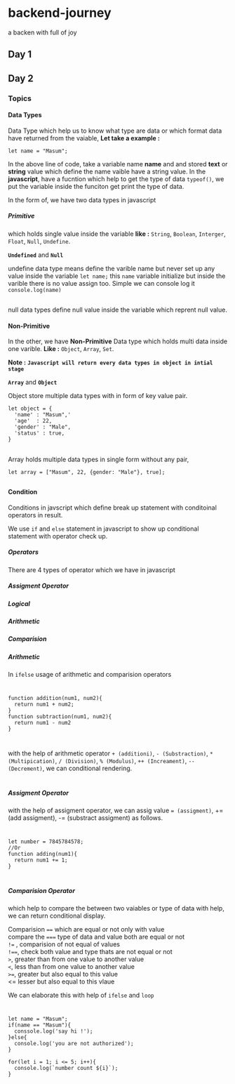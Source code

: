 # backend-journey
a backen with full of joy

## Day 1

## Day 2 
### Topics
#### Data Types


Data Type which help us to know what type are data or which format data have returned from the vaiable, 
**Let take a example :**
```
let name = "Masum";

```
In the above line of code, take a variable name __name__ and and stored **text** or **string** value which define the name vaible have a string value.
In the **javascript**, have a fucntion which help to get the type of data `typeof()`, we put the variable inside the funciton get print the type of data.

In the form of, we have two data types in javascript 
##### Primitive 
which holds single value inside the variable 
**like :** `String`, `Boolean`, `Interger`, `Float`, `Null`, `Undefine`.

**`Undefined`** and **`Null`**

undefine data type means define the varible name but never set up any value inside the variable
`let name;`
this `name` variable initialize but inside the varible there is no value assign too.
Simple we can console log it `console.log(name)`
##
null data types define null value inside the variable which reprent null value.

#### Non-Primitive
In the other, we have **Non-Primitive** Data type which holds multi data inside one varible.
**Like :** `Object`, `Array`, `Set`.

**Note :** __`Javascript will return every data types in object in intial stage`__

**`Array`** and **`Object`**

Object store multiple data types with in form of key value pair.

```
let object = {
  'name' : "Masum",'
  'age'  : 22,
  'gender' : "Male",
  'status' : true,
}
```
##
Array holds multiple data types in single form without any pair,

```
let array = ["Masum", 22, {gender: "Male"}, true];
```
##

#### Condition

Conditions in javscript which define break up statement with conditoinal operators in result.

We use `if` and `else` statement in javascript to show up conditional statement with operator check up.

##### Operators

There are 4 types of operator which we have in javascript

##### Assigment Operator
##### Logical 
##### Arithmetic
##### Comparision

##### Arithmetic

In `ifelse` usage of arithmetic and comparision operators
#

```
function addition(num1, num2){
  return num1 + num2;
}
function subtraction(num1, num2){
  return num1 - num2
}
```
#
with the help of arithmetic operator `+ (additioni)`, `- (Substraction)`, `* (Multipication)`, `/ (Division)`, `% (Modulus)`, `++ (Increament)`, `-- (Decrement)`, we can conditional rendering.

#

##### Assigment Operator

with the help of assigment operator, we can assig value `= (assigment)`, += (add assigment), -= (substract assigment) as follows.
#
```
let number = 7845784578;
//Or
function adding(num1){
  return num1 += 1;
}

```
#

##### Comparision Operator

which help to compare the between two vaiables or type of data with help, we can return conditional display.

Comparision `==` which are equal or not only with value
<br>
compare the `===` type of data and value both are equal or not
<br>
`!=` , comparision of not equal of values
<br>
`!==`, check both value and type thats are not equal or not
<br>
`>`, greater than from one value to another value
<br>
`<`, less than from one value to another value
<br>
`>=`, greater but also equal to this value
<br>
<= lesser but also equal to this vlaue
<br>

We can elaborate this with help of `ifelse` and `loop`

#
```
let name = "Masum";
if(name == "Masum"){
  conssole.log('say hi !');
}else{
  console.log('you are not authorized');
}

for(let i = 1; i <= 5; i++){
  console.log(`number count ${i}`);
}

```







